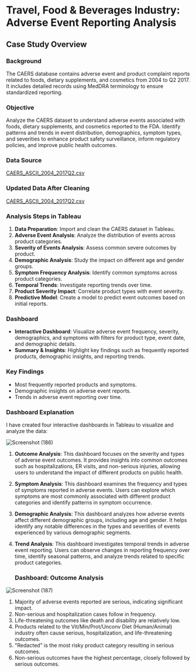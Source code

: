 # Travel, Food & Beverages Industry: Adverse Event Reporting Analysis

## Case Study Overview

### **Background**
The CAERS database contains adverse event and product complaint reports related to foods, dietary supplements, and cosmetics from 2004 to Q2 2017. It includes detailed records using MedDRA terminology to ensure standardized reporting.

### **Objective**
Analyze the CAERS dataset to understand adverse events associated with foods, dietary supplements, and cosmetics reported to the FDA. Identify patterns and trends in event distribution, demographics, symptom types, and severities to enhance product safety surveillance, inform regulatory policies, and improve public health outcomes.

### **Data Source**
[CAERS_ASCII_2004_2017Q2.csv](https://drive.google.com/file/d/1KlKIEL4e68XekgMe-rLqlR_JxuYwYQyQ/view?usp=sharing)

### **Updated Data After Cleaning**
[CAERS_ASCII_2004_2017Q2.csv](https://drive.google.com/file/d/1KlKIEL4e68XekgMe-rLqlR_JxuYwYQyQ/view)


### **Analysis Steps in Tableau**
1. **Data Preparation**: Import and clean the CAERS dataset in Tableau.
2. **Adverse Event Analysis**: Analyze the distribution of events across product categories.
3. **Severity of Events Analysis**: Assess common severe outcomes by product.
4. **Demographic Analysis**: Study the impact on different age and gender groups.
5. **Symptom Frequency Analysis**: Identify common symptoms across product categories.
6. **Temporal Trends**: Investigate reporting trends over time.
7. **Product Severity Impact**: Correlate product types with event severity.
8. **Predictive Model**: Create a model to predict event outcomes based on initial reports.

### **Dashboard**
- **Interactive Dashboard**: Visualize adverse event frequency, severity, demographics, and symptoms with filters for product type, event date, and demographic details.
- **Summary & Insights**: Highlight key findings such as frequently reported products, demographic insights, and reporting trends.

### **Key Findings**
- Most frequently reported products and symptoms.
- Demographic insights on adverse event reports.
- Trends in adverse event reporting over time.


### **Dashboard Explanation**
I have created four interactive dashboards in Tableau to visualize and analyze the data:

![Screenshot (186)](https://github.com/Ghanshyam9829/Travel-Food-Beverages-Industry/assets/125486967/d2de5672-38b2-48a9-a735-b8036fa5417a)


1. **Outcome Analysis**: This dashboard focuses on the severity and types of adverse event outcomes. It provides insights into common outcomes such as hospitalizations, ER visits, and non-serious injuries, allowing users to understand the impact of different products on public health.

2. **Symptom Analysis**: This dashboard examines the frequency and types of symptoms reported in adverse events. Users can explore which symptoms are most commonly associated with different product categories and identify patterns in symptom occurrence.

3. **Demographic Analysis**: This dashboard analyzes how adverse events affect different demographic groups, including age and gender. It helps identify any notable differences in the types and severities of events experienced by various demographic segments.

4. **Trend Analysis**: This dashboard investigates temporal trends in adverse event reporting. Users can observe changes in reporting frequency over time, identify seasonal patterns, and analyze trends related to specific product categories.

   ### **Dashboard: Outcome Analysis**

![Screenshot (187)](https://github.com/Ghanshyam9829/Travel-Food-Beverages-Industry/assets/125486967/fc04361f-d5c5-41ea-be07-fa36919c417c)


1. Majority of adverse events reported are serious, indicating significant impact.
2. Non-serious and hospitalization cases follow in frequency.
3. Life-threatening outcomes like death and disability are relatively low.
4. Products related to the Vit/Min/Prot/Unconv Diet (Human/Animal) industry often cause serious, hospitalization, and life-threatening outcomes.
5. "Redacted" is the most risky product category resulting in serious outcomes.
6. Non-serious outcomes have the highest percentage, closely followed by serious outcomes.

